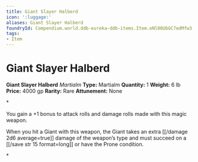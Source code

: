 ```yaml
---
title: Giant Slayer Halberd
icon: ':luggage:'
aliases: Giant Slayer Halberd
foundryId: Compendium.world.ddb-eureka-ddb-items.Item.eNl00UbGC7edMfw3
tags:
- Item
---
```


# Giant Slayer Halberd

**Giant Slayer Halberd**
_Martialm_
**Type:** Martialm
**Quantity:** 1
**Weight:** 6 lb
**Price:** 4000 gp
**Rarity:** Rare
**Attunement:** None

*<p>You gain a +1 bonus to attack rolls and damage rolls made with this magic weapon.

When you hit a Giant with this weapon, the Giant takes an extra  [[/damage 2d6 average=true]] damage of the weapon’s type and must succeed on a [[/save str 15 format=long]] or have the Prone condition.</p>*